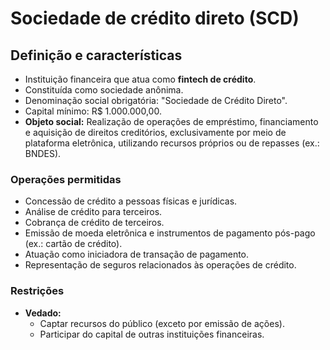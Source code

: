 # Sociedade de crédito direto (SCD)

## Definição e características
- Instituição financeira que atua como **fintech de crédito**.
- Constituída como sociedade anônima.
- Denominação social obrigatória: "Sociedade de Crédito Direto".
- Capital mínimo: R$ 1.000.000,00.
- **Objeto social:** Realização de operações de empréstimo, financiamento e aquisição de direitos creditórios, exclusivamente por meio de plataforma eletrônica, utilizando recursos próprios ou de repasses (ex.: BNDES).

### Operações permitidas
- Concessão de crédito a pessoas físicas e jurídicas.
- Análise de crédito para terceiros.
- Cobrança de crédito de terceiros.
- Emissão de moeda eletrônica e instrumentos de pagamento pós-pago (ex.: cartão de crédito).
- Atuação como iniciadora de transação de pagamento.
- Representação de seguros relacionados às operações de crédito.

### Restrições
- **Vedado:**
  - Captar recursos do público (exceto por emissão de ações).
  - Participar do capital de outras instituições financeiras.

